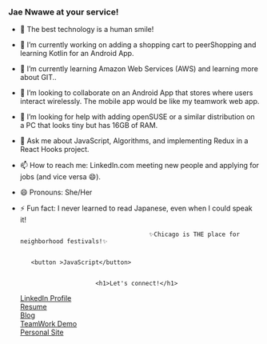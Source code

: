 ### Jae Nwawe at your service!  

- 👋 The best technology is a human smile!
- 🔭 I’m currently working on adding a shopping cart to peerShopping and learning Kotlin for an Android App.
- 🌱 I’m currently learning Amazon Web Services (AWS) and learning more about GIT..
- 👯 I’m looking to collaborate on an Android App that stores where users interact wirelessly. The mobile app would be like my teamwork web app.
- 🤔 I’m looking for help with adding openSUSE or a similar distribution on a PC that looks tiny but has 16GB of RAM.
- 💬 Ask me about JavaScript, Algorithms, and implementing Redux in a React Hooks project.
- 📫 How to reach me: LinkedIn.com meeting new people and applying for jobs (and vice versa 😄).
- 😄 Pronouns: She/Her
- ⚡ Fun fact: I never learned to read Japanese, even when I could speak it!
  
                                          ✨Chicago is THE place for neighborhood festivals!✨
                                          
                           
         <button >JavaScript</button>
                        
                        
                           <h1>Let's connect!</h1>
                           
  <div>
    <a href="https://www.linkedin.com/in/nwawe">LinkedIn Profile</a>
  </div>
  <div>
    <a href="https://docs.google.com/document/d/1XLrN9QmXkxd33wWWkeeSWLQOTQvKR0qQOHywNNJ_ey8/edit?usp=sharing">Resume</a>
  </div>
  <div>
    <a href="https://medium.com/@JaeNwawe">Blog</a>
  </div>
  <div>
    <a href= "https://youtu.be/1mru3KUyTGw" >TeamWork Demo</a>
  </div>
  <div>
    <a href="https://jaenwawe.github.io/jaewalk/">Personal Site</a>
  </div>

